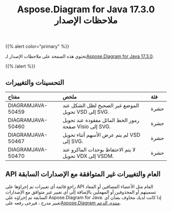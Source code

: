 ﻿---
title: Aspose.Diagram for Java 17.3.0 ملاحظات الإصدار
type: docs
weight: 100
url: /ar/java/aspose-diagram-for-java-17-3-0-release-notes/
---
{{% alert color="primary" %}} 

 تحتوي هذه الصفحة على ملاحظات الإصدار لـ[Aspose.Diagram for Java 17.3.0](https://docs.aspose.com/diagram/java/aspose-diagram-for-java-17-3-0-release-notes/).

{{% /alert %}} 
## **التحسينات والتغييرات**

|**مفتاح**|**ملخص**|**فئة**|
|:- |:- |:- |
|DIAGRAMJAVA-50459|الموضع غير الصحيح لظل الشكل عند تحويل VSD إلى SVG.|حشرة|
|DIAGRAMJAVA-50460|رموز الخط المائل مفقودة عند تحويل صفحة Visio إلى SVG.|حشرة|
|DIAGRAMJAVA-50467|لم يتم عرض الأسهم أثناء تحويل VSD إلى SVG.|حشرة|
|DIAGRAMJAVA-50470|لا يتم الاحتفاظ بوحدات الماكرو عند تحويل VDX إلى VSDM.|حشرة|
## **API العام والتغييرات غير المتوافقة مع الإصدارات السابقة**
راجع قائمة أي تغييرات تم إجراؤها على API العام مثل الأعضاء المضافين أو المعاد تسميتهم أو المحذوفين أو المهملين بالإضافة إلى أي تغيير غير متوافق مع الإصدارات السابقة تم إجراؤه على Aspose.Diagram for Java. إذا كانت لديك مخاوف بشأن أي تغيير مدرج ، فيرجى رفعه على[Aspose.Diagram منتدى الدعم](https://forum.aspose.com/c/diagram/17).
